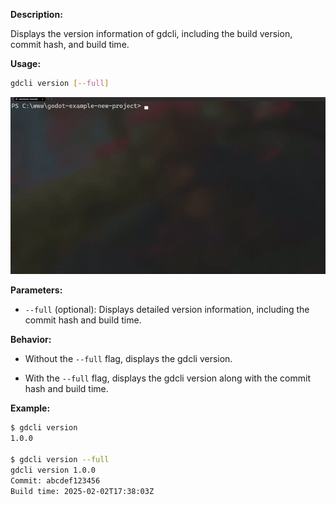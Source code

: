 
**Description:**

Displays the version information of gdcli, including the build version, commit hash, and build time.

**Usage:**

```bash
gdcli version [--full]
```
![command help](/assets/gdcli_help.gif)

**Parameters:**

- `--full` (optional): Displays detailed version information, including the commit hash and build time.

**Behavior:**

- Without the `--full` flag, displays the gdcli version.

- With the `--full` flag, displays the gdcli version along with the commit hash and build time.

**Example:**

```bash
$ gdcli version
1.0.0

$ gdcli version --full
gdcli version 1.0.0
Commit: abcdef123456
Build time: 2025-02-02T17:38:03Z
```

